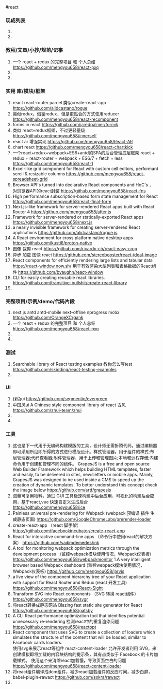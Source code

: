 
#react

### 现成列表
1. 
1. 

### 教程/文章/小抄/规范/记事
1. 一个 react + redux 的完整项目 和 个人总结
https://github.com/mengyou658/react-pxq
1. 
1. 

### 实用 库/模块/框架
1. react react-router parcel 类似create-react-app
https://github.com/alidcastano/rogue
1. 类似redux，借鉴redux，但是更贴合的方式使用reducer
https://github.com/mengyou658/react-recomponent
1. forms in react
https://github.com/jaredpalmer/formik
1. 类似 react+redux框架，不过更轻量级
https://github.com/mengyou658/innerself
1. react ar 增强实现
https://github.com/mengyou658/React-AR
1. chart react 
https://github.com/mengyou658/react-chartkick
1. 一个react+redux+webpack+ES6+antd的SPA的后台管理底层框架 react + redux + react-router + webpack + ES6/7 + fetch + less
https://github.com/mengyou658/react-1
1. Excel-like grid component for React with custom cell editors, performant scroll & resizable columns 
https://github.com/mengyou658/react-spreadsheet-grid
1. Browser API's turned into declarative React components and HoC's ， 对浏览器API的react封装
https://github.com/mengyou658/react-fns
1. High performance subscription-based form state management for React 
https://github.com/mengyou658/react-final-form
1.  Next.js-like framework for server-rendered React apps built with React Router 4 
https://github.com/mengyou658/after.js
1. Framework for server-rendered or statically-exported React apps
https://github.com/mengyou658/next.js
1. a nearly invisible framework for creating server-rendered React applications 
https://github.com/alidcastano/rogue.js
1. A React environment for cross platform native desktop apps
https://github.com/kusti8/proton-native
1. 图像 裁剪 react
https://github.com/ricardo-ch/react-easy-crop
1. 异步 加载 图像 react
https://github.com/stereobooster/react-ideal-image
1. React components for efficiently rendering large lists and tabular data https://react-window.now.sh/ 用于有效渲染大型列表和表格数据的React组件
https://github.com/bvaughn/react-window
1. CLI for easily creating reusable react libraries.
https://github.com/transitive-bullshit/create-react-library
1. 

### 完整项目/示例/demo/代码片段
1.  next.js antd  antd-mobile next-offline nprogress mobx
https://github.com/OrangeXC/gank
1. 一个 react + redux 的完整项目 和 个人总结
https://github.com/mengyou658/react-pxq
1. 
1. 

### 测试
1. Searchable library of React testing examples 教你怎么写test
https://github.com/skidding/react-testing-examples
1. 

### UI
1. 绿色ui
https://github.com/segmentio/evergreen
1. 中国风ui A Chinese style component library of react 古风
https://github.com/zhui-team/zhui
1. 
1. 

### 工具
1. 这也是下一代用于无编码构建模版的工具，设计师无需折腾代码，通过编辑器即可采用所见即所得的方式进行模版设计。样式管理器，用于组件的样式;布局管理器;代码查看器;附件管理器，用于上传和管理图片;本地和远程存储;内建命令用于创建和管理不同的组件。
GrapesJS is a free and open source Web Builder Framework which helps building HTML templates, faster and easily, to be delivered in sites, newsletters or mobile apps. Mainly, GrapesJS was designed to be used inside a CMS to speed up the creation of dynamic templates. To better understand this concept check the image below
https://github.com/artf/grapesjs 
1. 海量可复用物料，通过 GUI 工具极速构建中后台应用，可视化的构建后台应用，基于react,vue 快速自定义生成后台
https://github.com/mengyou658/ice
1. Painless universal pre-rendering for Webpack (webpack 预编译 插件 生成静态页面)
https://github.com/GoogleChromeLabs/prerender-loader
1. create-react-app （react 脚手架）
https://github.com/facebookincubator/create-react-app
1. React for interactive command-line apps （命令行中使用react的解决方案）
https://github.com/vadimdemedes/ink
1. A tool for monitoring webpack optimization metrics through the development process （监控webpack模块使用情况，Webpack仪表板）
https://github.com/mengyou658/webpackmonitor
1.A very intelligent browser based Webpack dashboard (监控webpack模块使用情况，Webpack仪表板)
https://github.com/mengyou658/jarvis
1. a live view of the component hierarchy tree of your React application with support for React Router and Redux (react 开发工具)
https://github.com/mengyou658/React-Sight
1. Transform SVG into React components （SVG 转换 react组件）
https://github.com/mengyou658/svgr
1. 将react转换成静态网站 Blazing fast static site generator for React 
https://github.com/mengyou658/gatsby
1. A CLI React performance optimization tool that identifies potential unnecessary re-rendering 检测react中的重复渲染问题
https://github.com/mengyou658/reactopt
1.  React component that uses SVG to create a collection of loaders which simulates the structure of the content that will be loaded, similar to Facebook cards loaders.  
使用svg来展示react等组件 react-content-loader 允许开发者利用 SVG，来创建模拟即将加载的内容块结构的提示条，其有点类似于 Facebook 的卡片加载样式。
使用这个来消除react加载慢，导致页面空白的问题
https://github.com/mengyou658/react-content-loader
1. 将react组件编译成dom组件，减少react加载组件的反应时间，减少白屏， babel-plugin-rawact
https://github.com/sokra/rawact
1. 
